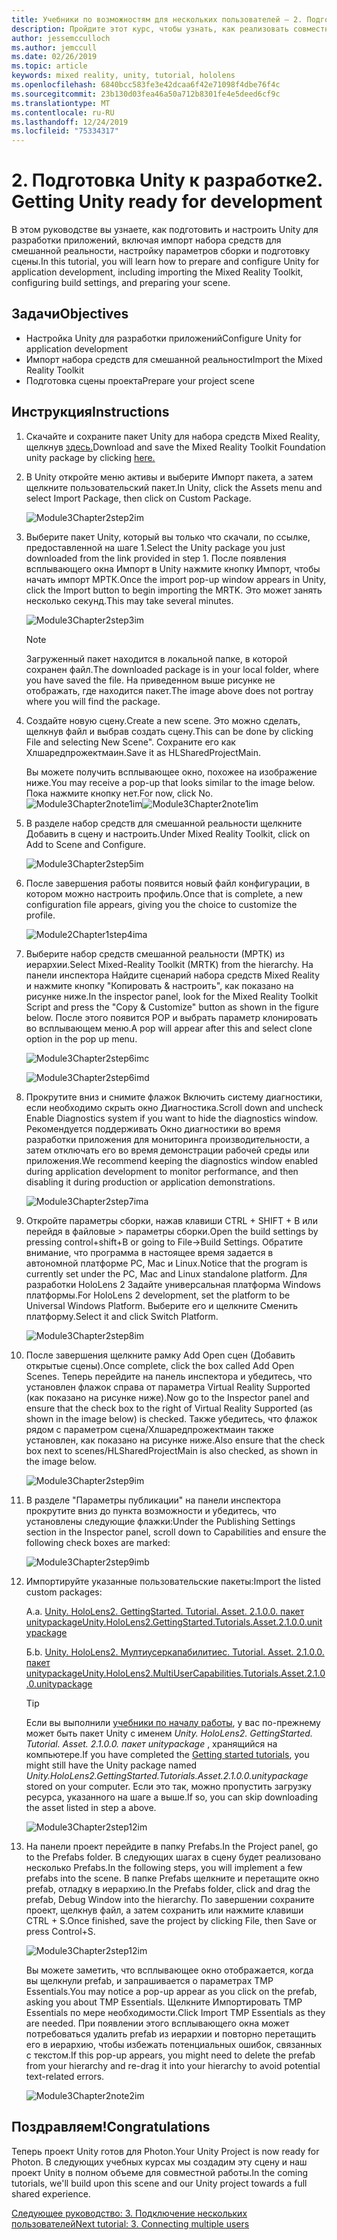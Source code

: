 ```yaml
---
title: Учебники по возможностям для нескольких пользователей — 2. Подготовка Unity к разработке
description: Пройдите этот курс, чтобы узнать, как реализовать совместное использование нескольких пользователей в приложении HoloLens 2.
author: jessemcculloch
ms.author: jemccull
ms.date: 02/26/2019
ms.topic: article
keywords: mixed reality, unity, tutorial, hololens
ms.openlocfilehash: 6840bcc583fe3e42dcaa6f42e71098f4dbe76f4c
ms.sourcegitcommit: 23b130d03fea46a50a712b8301fe4e5deed6cf9c
ms.translationtype: MT
ms.contentlocale: ru-RU
ms.lasthandoff: 12/24/2019
ms.locfileid: "75334317"
---
```

# <a name="2-getting-unity-ready-for-development"></a><span data-ttu-id="6c245-105">2. Подготовка Unity к разработке</span><span class="sxs-lookup"><span data-stu-id="6c245-105">2. Getting Unity ready for development</span></span>

<span data-ttu-id="6c245-106">В этом руководстве вы узнаете, как подготовить и настроить Unity для разработки приложений, включая импорт набора средств для смешанной реальности, настройку параметров сборки и подготовку сцены.</span><span class="sxs-lookup"><span data-stu-id="6c245-106">In this tutorial, you will learn how to prepare and configure Unity for application development, including importing the Mixed Reality Toolkit, configuring build settings, and preparing your scene.</span></span>

## <a name="objectives"></a><span data-ttu-id="6c245-107">Задачи</span><span class="sxs-lookup"><span data-stu-id="6c245-107">Objectives</span></span>

* <span data-ttu-id="6c245-108">Настройка Unity для разработки приложений</span><span class="sxs-lookup"><span data-stu-id="6c245-108">Configure Unity for application development</span></span>
* <span data-ttu-id="6c245-109">Импорт набора средств для смешанной реальности</span><span class="sxs-lookup"><span data-stu-id="6c245-109">Import the Mixed Reality Toolkit</span></span>
* <span data-ttu-id="6c245-110">Подготовка сцены проекта</span><span class="sxs-lookup"><span data-stu-id="6c245-110">Prepare your project scene</span></span>

## <a name="instructions"></a><span data-ttu-id="6c245-111">Инструкция</span><span class="sxs-lookup"><span data-stu-id="6c245-111">Instructions</span></span>

1. <span data-ttu-id="6c245-112">Скачайте и сохраните пакет Unity для набора средств Mixed Reality, щелкнув [здесь.](https://github.com/microsoft/MixedRealityToolkit-Unity/releases/download/v2.1.0/Microsoft.MixedReality.Toolkit.Unity.Foundation.2.1.0.unitypackage)</span><span class="sxs-lookup"><span data-stu-id="6c245-112">Download and save the Mixed Reality Toolkit Foundation unity package by clicking [here.](https://github.com/microsoft/MixedRealityToolkit-Unity/releases/download/v2.1.0/Microsoft.MixedReality.Toolkit.Unity.Foundation.2.1.0.unitypackage)</span></span>

2. <span data-ttu-id="6c245-113">В Unity откройте меню активы и выберите Импорт пакета, а затем щелкните пользовательский пакет.</span><span class="sxs-lookup"><span data-stu-id="6c245-113">In Unity, click the Assets menu and select Import Package, then click on Custom Package.</span></span>

    ![Module3Chapter2step2im](images/module3chapter2step2im.PNG)

3. <span data-ttu-id="6c245-115">Выберите пакет Unity, который вы только что скачали, по ссылке, предоставленной на шаге 1.</span><span class="sxs-lookup"><span data-stu-id="6c245-115">Select the Unity package you just downloaded from the link provided in step 1.</span></span> <span data-ttu-id="6c245-116">После появления всплывающего окна Импорт в Unity нажмите кнопку Импорт, чтобы начать импорт МРТК.</span><span class="sxs-lookup"><span data-stu-id="6c245-116">Once the import pop-up window appears in Unity, click the Import button to begin importing the MRTK.</span></span> <span data-ttu-id="6c245-117">Это может занять несколько секунд.</span><span class="sxs-lookup"><span data-stu-id="6c245-117">This may take several minutes.</span></span>

    ![Module3Chapter2step3im](images/module3chapter2step3im.PNG)

    >[!NOTE]
    ><span data-ttu-id="6c245-119">Загруженный пакет находится в локальной папке, в которой сохранен файл.</span><span class="sxs-lookup"><span data-stu-id="6c245-119">The downloaded package is in your local folder, where you have saved the file.</span></span> <span data-ttu-id="6c245-120">На приведенном выше рисунке не отображать, где находится пакет.</span><span class="sxs-lookup"><span data-stu-id="6c245-120">The image above does not portray where you will find the package.</span></span>

4. <span data-ttu-id="6c245-121">Создайте новую сцену.</span><span class="sxs-lookup"><span data-stu-id="6c245-121">Create a new scene.</span></span> <span data-ttu-id="6c245-122">Это можно сделать, щелкнув файл и выбрав создать сцену.</span><span class="sxs-lookup"><span data-stu-id="6c245-122">This can be done by clicking File and selecting New Scene".</span></span> <span data-ttu-id="6c245-123">Сохраните его как Хлшаредпрожектмаин.</span><span class="sxs-lookup"><span data-stu-id="6c245-123">Save it as HLSharedProjectMain.</span></span>

    <span data-ttu-id="6c245-124">Вы можете получить всплывающее окно, похожее на изображение ниже.</span><span class="sxs-lookup"><span data-stu-id="6c245-124">You may receive a pop-up that looks similar to the image below.</span></span> <span data-ttu-id="6c245-125">Пока нажмите кнопку нет.</span><span class="sxs-lookup"><span data-stu-id="6c245-125">For now, click No.</span></span>
    <span data-ttu-id="6c245-126">![Module3Chapter2note1im](images/module3chapter2note1im.PNG)</span><span class="sxs-lookup"><span data-stu-id="6c245-126">![Module3Chapter2note1im](images/module3chapter2note1im.PNG)</span></span>

5. <span data-ttu-id="6c245-127">В разделе набор средств для смешанной реальности щелкните Добавить в сцену и настроить.</span><span class="sxs-lookup"><span data-stu-id="6c245-127">Under Mixed Reality Toolkit, click on Add to Scene and Configure.</span></span>

    ![Module3Chapter2step5im](images/module3chapter2step5im.PNG)

6. <span data-ttu-id="6c245-129">После завершения работы появится новый файл конфигурации, в котором можно настроить профиль.</span><span class="sxs-lookup"><span data-stu-id="6c245-129">Once that is complete, a new configuration file appears, giving you the choice to customize the profile.</span></span>

    ![Module2Chapter1step4ima](images/Module2Chapter1step4ima.PNG)

7. <span data-ttu-id="6c245-131">Выберите набор средств смешанной реальности (МРТК) из иерархии.</span><span class="sxs-lookup"><span data-stu-id="6c245-131">Select Mixed-Reality Toolkit (MRTK) from the  hierarchy.</span></span> <span data-ttu-id="6c245-132">На панели инспектора Найдите сценарий набора средств Mixed Reality и нажмите кнопку "Копировать & настроить", как показано на рисунке ниже.</span><span class="sxs-lookup"><span data-stu-id="6c245-132">In the inspector panel, look for the Mixed Reality Toolkit Script and press the "Copy & Customize" button  as shown in the figure below.</span></span>  <span data-ttu-id="6c245-133">После этого появится POP и выбрать параметр клонировать во всплывающем меню.</span><span class="sxs-lookup"><span data-stu-id="6c245-133">A pop will appear after this and select clone option in the pop up menu.</span></span>

    ![Module3Chapter2step6imc](images/module3chapter2step6imc.PNG)

    ![Module3Chapter2step6imd](images/module3chapter2step6imd.PNG)

8. <span data-ttu-id="6c245-136">Прокрутите вниз и снимите флажок Включить систему диагностики, если необходимо скрыть окно Диагностика.</span><span class="sxs-lookup"><span data-stu-id="6c245-136">Scroll down and uncheck Enable Diagnostics system if you want to hide the diagnostics window.</span></span> <span data-ttu-id="6c245-137">Рекомендуется поддерживать Окно диагностики во время разработки приложения для мониторинга производительности, а затем отключать его во время демонстрации рабочей среды или приложения.</span><span class="sxs-lookup"><span data-stu-id="6c245-137">We recommend keeping the diagnostics window enabled during application development to monitor performance, and then disabling it during production or application demonstrations.</span></span> 

    ![Module3Chapter2step7ima](images/module3chapter2step7ima.PNG)

9. <span data-ttu-id="6c245-139">Откройте параметры сборки, нажав клавиши CTRL + SHIFT + B или перейдя в файловые > параметры сборки.</span><span class="sxs-lookup"><span data-stu-id="6c245-139">Open the build settings by pressing control+shift+B or going to File->Build Settings.</span></span> <span data-ttu-id="6c245-140">Обратите внимание, что программа в настоящее время задается в автономной платформе PC, Mac и Linux.</span><span class="sxs-lookup"><span data-stu-id="6c245-140">Notice that the program is currently set under the PC, Mac and Linux standalone platform.</span></span> <span data-ttu-id="6c245-141">Для разработки HoloLens 2 Задайте универсальная платформа Windows платформы.</span><span class="sxs-lookup"><span data-stu-id="6c245-141">For HoloLens 2 development, set the platform to be Universal Windows Platform.</span></span> <span data-ttu-id="6c245-142">Выберите его и щелкните Сменить платформу.</span><span class="sxs-lookup"><span data-stu-id="6c245-142">Select it and click Switch Platform.</span></span>

    ![Module3Chapter2step8im](images/module3chapter2step8im.PNG)

10. <span data-ttu-id="6c245-144">После завершения щелкните рамку Add Open сцен (Добавить открытые сцены).</span><span class="sxs-lookup"><span data-stu-id="6c245-144">Once complete, click the box called Add Open Scenes.</span></span> <span data-ttu-id="6c245-145">Теперь перейдите на панель инспектора и убедитесь, что установлен флажок справа от параметра Virtual Reality Supported (как показано на рисунке ниже).</span><span class="sxs-lookup"><span data-stu-id="6c245-145">Now go to the Inspector panel and ensure that the check box to the right of Virtual Reality Supported (as shown in the image below) is checked.</span></span> <span data-ttu-id="6c245-146">Также убедитесь, что флажок рядом с параметром сцена/Хлшаредпрожектмаин также установлен, как показано на рисунке ниже.</span><span class="sxs-lookup"><span data-stu-id="6c245-146">Also ensure that the check box next to scenes/HLSharedProjectMain is also checked, as shown in the image below.</span></span>

    ![Module3Chapter2step9im](images/module3chapter2step9im.PNG)

11. <span data-ttu-id="6c245-148">В разделе "Параметры публикации" на панели инспектора прокрутите вниз до пункта возможности и убедитесь, что установлены следующие флажки:</span><span class="sxs-lookup"><span data-stu-id="6c245-148">Under the Publishing Settings section in the Inspector panel, scroll down to Capabilities and ensure the following check boxes are marked:</span></span>

    ![Module3Chapter2step9imb](images/module3chapter2step9imb.PNG)

12. <span data-ttu-id="6c245-150">Импортируйте указанные пользовательские пакеты:</span><span class="sxs-lookup"><span data-stu-id="6c245-150">Import the listed custom packages:</span></span>

    <span data-ttu-id="6c245-151">А.</span><span class="sxs-lookup"><span data-stu-id="6c245-151">a.</span></span> [<span data-ttu-id="6c245-152">Unity. HoloLens2. GettingStarted. Tutorial. Asset. 2.1.0.0. пакет unitypackage</span><span class="sxs-lookup"><span data-stu-id="6c245-152">Unity.HoloLens2.GettingStarted.Tutorials.Asset.2.1.0.0.unitypackage</span></span>](https://github.com/microsoft/MixedRealityLearning/releases/download/getting-started-v2.1.0.0/Unity.HoloLens2.GettingStarted.Tutorials.Asset.2.1.0.0.unitypackage)

    <span data-ttu-id="6c245-153">Б.</span><span class="sxs-lookup"><span data-stu-id="6c245-153">b.</span></span> [<span data-ttu-id="6c245-154">Unity. HoloLens2. Мултиусеркапабилитиес. Tutorial. Asset. 2.1.0.0. пакет unitypackage</span><span class="sxs-lookup"><span data-stu-id="6c245-154">Unity.HoloLens2.MultiUserCapabilities.Tutorials.Asset.2.1.0.0.unitypackage</span></span>](https://github.com/microsoft/MixedRealityLearning/releases/download/multi-user-capabilities-v2.1.0.0/Unity.HoloLens2.MultiUserCapabilities.Tutorials.Asset.2.1.0.0.unitypackage)

    >[!TIP]
    ><span data-ttu-id="6c245-155">Если вы выполнили [учебники по началу работы](mrlearning-base-ch1.md), у вас по-прежнему может быть пакет Unity с именем _Unity. HoloLens2. GettingStarted. Tutorial. Asset. 2.1.0.0. пакет unitypackage_ , хранящийся на компьютере.</span><span class="sxs-lookup"><span data-stu-id="6c245-155">If you have completed the [Getting started tutorials](mrlearning-base-ch1.md), you might still have the Unity package named _Unity.HoloLens2.GettingStarted.Tutorials.Asset.2.1.0.0.unitypackage_ stored on your computer.</span></span> <span data-ttu-id="6c245-156">Если это так, можно пропустить загрузку ресурса, указанного на шаге a выше.</span><span class="sxs-lookup"><span data-stu-id="6c245-156">If so, you can skip downloading the asset listed in step a above.</span></span>

    ![Module3Chapter2step12im](images/module3chapter2step11im.PNG)

13. <span data-ttu-id="6c245-158">На панели проект перейдите в папку Prefabs.</span><span class="sxs-lookup"><span data-stu-id="6c245-158">In the Project panel, go to the Prefabs folder.</span></span> <span data-ttu-id="6c245-159">В следующих шагах в сцену будет реализовано несколько Prefabs.</span><span class="sxs-lookup"><span data-stu-id="6c245-159">In the following steps, you will implement a few prefabs into the scene.</span></span> <span data-ttu-id="6c245-160">В папке Prefabs щелкните и перетащите окно prefab, отладку в иерархию.</span><span class="sxs-lookup"><span data-stu-id="6c245-160">In the Prefabs folder, click and drag the prefab, Debug Window into the hierarchy.</span></span> <span data-ttu-id="6c245-161">По завершении сохраните проект, щелкнув файл, а затем сохранить или нажмите клавиши CTRL + S.</span><span class="sxs-lookup"><span data-stu-id="6c245-161">Once finished, save the project by clicking File, then Save or press Control+S.</span></span>

    ![Module3Chapter2step12im](images/module3chapter2step12im.PNG)

    <span data-ttu-id="6c245-163">Вы можете заметить, что всплывающее окно отображается, когда вы щелкнули prefab, и запрашивается о параметрах TMP Essentials.</span><span class="sxs-lookup"><span data-stu-id="6c245-163">You may notice a pop-up appear as you click on the prefab, asking you about TMP Essentials.</span></span> <span data-ttu-id="6c245-164">Щелкните Импортировать TMP Essentials по мере необходимости.</span><span class="sxs-lookup"><span data-stu-id="6c245-164">Click Import TMP Essentials as they are needed.</span></span> <span data-ttu-id="6c245-165">При появлении этого всплывающего окна может потребоваться удалить prefab из иерархии и повторно перетащить его в иерархию, чтобы избежать потенциальных ошибок, связанных с текстом.</span><span class="sxs-lookup"><span data-stu-id="6c245-165">If this pop-up appears, you might need to delete the prefab from your hierarchy and re-drag it into your hierarchy to avoid potential text-related errors.</span></span>

    ![Module3Chapter2note2im](images/module3chapter2note2im.PNG)

## <a name="congratulations"></a><span data-ttu-id="6c245-167">Поздравляем!</span><span class="sxs-lookup"><span data-stu-id="6c245-167">Congratulations</span></span>

<span data-ttu-id="6c245-168">Теперь проект Unity готов для Photon.</span><span class="sxs-lookup"><span data-stu-id="6c245-168">Your Unity Project is now ready for Photon.</span></span> <span data-ttu-id="6c245-169">В следующих учебных курсах мы создадим эту сцену и наш проект Unity в полном объеме для совместной работы.</span><span class="sxs-lookup"><span data-stu-id="6c245-169">In the coming tutorials, we'll build upon this scene and our Unity project towards a full shared experience.</span></span>

<span data-ttu-id="6c245-170">[Следующее руководство: 3. Подключение нескольких пользователей](mrlearning-sharing(photon)-ch3.md)</span><span class="sxs-lookup"><span data-stu-id="6c245-170">[Next tutorial: 3. Connecting multiple users](mrlearning-sharing(photon)-ch3.md)</span></span>
